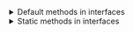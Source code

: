 <details>
<summary>Default methods in interfaces</summary>

## Default methods in interfaces

Learn what default methods in interfaces are and why they were introduced in Java 8.

The following topics are covered:
- Default methods
- Syntax of default methods
- How to resolve issues raised due to the default method

### What are default methods?

Before Java 8, we could only declare abstract methods in an interface. However, Java 8 introduced the concept of default methods. Default methods are methods that can have a body. The most important use of default methods in interfaces is to provide additional functionality to a given type without breaking down the implementing classes.

Before Java 8, if a new method was introduced in an interface then all the implementing classes used to break. We would need to provide the implementation of that method in all the implementing classes.

However, sometimes methods have only single implementation and there is no need to provide their implementation in each class. In that case, we can declare that method as a default in the interface and provide its implementation in the interface itself.

### Syntax of default methods

Let’s understand the syntax of default methods through an example. Here, we have an interface with one abstract and one default method:

```java
public interface AnInterface {
    
    void abstractMethod();
    
    default void defaultMethod() {
        System.out.println("Executing defaultMethod...");
    }
    
}
```

Now create a class which implements the `AnInterface` interface.

```java
public class AnInstance implements AnInterface {

    @Override
    public void abstractMethod() {
        System.out.println("Executing abstractMethod...");
    }

    public static void main(String[] args) {
        AnInstance anInstance = new AnInstance();
        anInstance.abstractMethod();
        anInstance.defaultMethod();
    }

}
```

As shown above, the class needs to implement only the abstract method. When we call the default method, the code defined in the interface is executed.

### How to resolve issues raised due to the default method

Although default methods are very good additions to Java and make developing a lot easier, they have one caveat that needs to be considered while coding.

To see this caveat, Let’s look at an example. Here, we have two interfaces with a default method of the same name, i.e., printSomething().

#### InterfaceA:

```java
public interface InterfaceA {
    default void printSomething() {
        System.out.println("I am inside `InterfaceA`");
    }
}
```

#### InterfaceB

```java
public interface InterfaceB {
    default void printSomething() {
        System.out.println("I am inside `InterfaceB`");
    }
}
```

Now we will define a Main class that will implement both these interfaces. Before we proceed further I would like you to think about below questions:
1. Do we need to implement the `printSomething()` method in the Main class? Will the class compile if we don’t?
2. If some class calls the printSomething() method from the object of Main class then which implementation will be called? Will it call the method defined in `InterfaceA` or `InterfaceB`?

Create the `Main` class that will implement both the interfaces.

#### Main.java

```java
public class Main implements InterfaceA, InterfaceB {

}
```

The above class will not compile because of the "**Diamond problem**" in Java.

#### Terminal output

```
Main.java:1: error: class Main inherits unrelated defaults for printSomething() from types InterfaceA and InterfaceB
public class Main implements InterfaceA, InterfaceB {
       ^
1 error
```

To resolve the compilation issue, we will have to implement the `printSomething()` method as shown below:

#### Main.java

```java
public class Main implements InterfaceA, InterfaceB {

    @Override
    public void printSomething() {

        // Option 1 -> Provide our own implementation.
        System.out.println("I am inside Main class");

        // Option 2 -> Use existing implementation from InterfaceA or InterfaceB or both.
        InterfaceA.super.printSomething();
        InterfaceB.super.printSomething();
    }

    public static void main(String[] args) {
        Main main = new Main();
        main.printSomething();
    }
}
```

#### Terminal output

```
I am inside Main class
I am inside `InterfaceA`
I am inside `InterfaceB`
```

</details>

<details>
<summary>Static methods in interfaces</summary>

## Static methods in interfaces

Explains static methods in interfaces and why they were introduced in Java 8.

The following topics are covered:
- What are static methods in interfaces?

### What are static methods in interfaces?

The static methods in interfaces are similar to default methods but the only difference is that you can't override them. Now, why do we need static methods in interfaces if we already have default methods?

Suppose you want to provide some implementation in your interface and you don't want this implementation to be overridden in the implementing class, then you can declare the method as static.

In the below example, we'll define a `AnInterface` interface with a static method called staticMethod().

```java
public interface AnInterface {
    static void staticMethod(){
        System.out.println("This is a static method...");
    }
}
```

Declare a class `AnInstance` which implements the `AnInterface` interface.

```java
public class AnInstance implements AnInterface {

    @Override
    public void staticMethod() {
        System.out.println("This is a static method...");
    }

    public static void main(String[] args) {
        AnInstance anInstance = new AnInstance();
        anInstance.staticMethod();
    }

}
```

In the above interface, we get a compilation error in the `AnInstance` class because a static method cannot be overridden.

```
AnInstance.java:3: error: method does not override or implement a method from a supertype
    @Override
    ^
1 error
```

Also, since a static method is hidden, we can’t call it from the object of the implementing class. The below code will also not compile:

#### AnInterface.java

```java
public interface AnInterface {
    static void staticMethod() {
        System.out.println("This is a static method...");
    }
}
```

#### AnInstance.java

```java
public class AnInstance implements AnInterface {
    public static void main(String[] args) {
        AnInstance anInstance = new AnInstance();
        anInstance.staticMethod();  // This will not compile.
    }
}
```

#### Terminal output

```
AnInstance.java:6: error: cannot find symbol
        anInstance.staticMethod();  // This will not compile.
           ^
  symbol:   method staticMethod()
  location: variable anInstance of type AnInstance
1 error
```

The below class will compile because we are calling the static method that is defined in the interface from the interface reference.

#### AnInterface.java

```java
public interface AnInterface {
    static void staticMethod() {
        System.out.println("This is a static method...");
    }
}
```

#### AnInstance.java

```java
public class AnInstance implements AnInterface {
    public static void main(String[] args) {
        AnInstance anInstance = new AnInstance();
        AnInstance.staticMethod(); // This will compile.
    }
}
```

#### Terminal output

```
This is a static method...
```

</details>